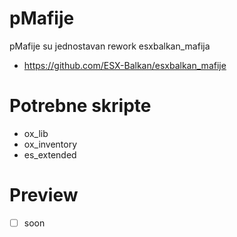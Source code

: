 # pMafije
pMafije su jednostavan rework esxbalkan_mafija
- https://github.com/ESX-Balkan/esxbalkan_mafije
# Potrebne skripte
- ox_lib
- ox_inventory
- es_extended
# Preview 
- [ ] soon
